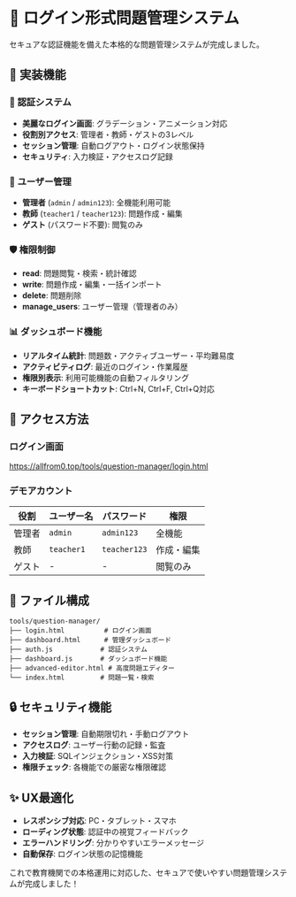 # 🔐 ログイン形式問題管理システム

セキュアな認証機能を備えた本格的な問題管理システムが完成しました。

## 🎯 実装機能

### 🔑 **認証システム**
- **美麗なログイン画面**: グラデーション・アニメーション対応
- **役割別アクセス**: 管理者・教師・ゲストの3レベル
- **セッション管理**: 自動ログアウト・ログイン状態保持
- **セキュリティ**: 入力検証・アクセスログ記録

### 👥 **ユーザー管理**
- **管理者** (`admin` / `admin123`): 全機能利用可能
- **教師** (`teacher1` / `teacher123`): 問題作成・編集
- **ゲスト** (パスワード不要): 閲覧のみ

### 🛡️ **権限制御**
- **read**: 問題閲覧・検索・統計確認
- **write**: 問題作成・編集・一括インポート
- **delete**: 問題削除
- **manage_users**: ユーザー管理（管理者のみ）

### 📊 **ダッシュボード機能**
- **リアルタイム統計**: 問題数・アクティブユーザー・平均難易度
- **アクティビティログ**: 最近のログイン・作業履歴
- **権限別表示**: 利用可能機能の自動フィルタリング
- **キーボードショートカット**: Ctrl+N, Ctrl+F, Ctrl+Q対応

## 🚀 **アクセス方法**

### **ログイン画面**
https://allfrom0.top/tools/question-manager/login.html

### **デモアカウント**
| 役割 | ユーザー名 | パスワード | 権限 |
|------|------------|------------|------|
| 管理者 | `admin` | `admin123` | 全機能 |
| 教師 | `teacher1` | `teacher123` | 作成・編集 |
| ゲスト | - | - | 閲覧のみ |

## 📁 **ファイル構成**

```
tools/question-manager/
├── login.html          # ログイン画面
├── dashboard.html      # 管理ダッシュボード
├── auth.js            # 認証システム
├── dashboard.js       # ダッシュボード機能
├── advanced-editor.html # 高度問題エディター
└── index.html         # 問題一覧・検索
```

## 🔒 **セキュリティ機能**

- **セッション管理**: 自動期限切れ・手動ログアウト
- **アクセスログ**: ユーザー行動の記録・監査
- **入力検証**: SQLインジェクション・XSS対策
- **権限チェック**: 各機能での厳密な権限確認

## ✨ **UX最適化**

- **レスポンシブ対応**: PC・タブレット・スマホ
- **ローディング状態**: 認証中の視覚フィードバック
- **エラーハンドリング**: 分かりやすいエラーメッセージ
- **自動保存**: ログイン状態の記憶機能

これで教育機関での本格運用に対応した、セキュアで使いやすい問題管理システムが完成しました！